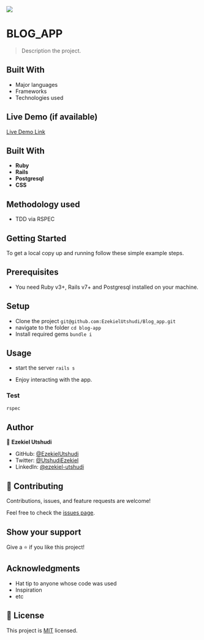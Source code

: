 ![](https://img.shields.io/badge/Microverse-blueviolet)

# BLOG_APP

> Description the project.


## Built With

- Major languages
- Frameworks
- Technologies used

## Live Demo (if available)

[Live Demo Link](https://livedemo.com)


## Built With

- **Ruby**
- **Rails**
- **Postgresql**
- **CSS**

## Methodology used 
- TDD via RSPEC

## Getting Started
To get a local copy up and running follow these simple example steps.


## Prerequisites

- You need Ruby v3+, Rails v7+ and Postgresql installed on your machine.

## Setup

- Clone the project `git@github.com:EzekielUtshudi/Blog_app.git`
- navigate to the folder `cd blog-app`
- Install required gems `bundle i`

## Usage
- start the server `rails s`

- Enjoy interacting with the app.
### Test

```sh
rspec
```




## Author

👤 **Ezekiel Utshudi**

- GitHub: [@EzekielUtshudi](https://github.com/EzekielUtshudi)
- Twitter: [@UtshudiEzekiel](https://twitter.com/UtshudiEzekiel)
- LinkedIn: [@ezekiel-utshudi](https://www.linkedin.com/in/ezekiel-utshudi-195782162/)



## 🤝 Contributing

Contributions, issues, and feature requests are welcome!

Feel free to check the [issues page](../../issues/).

## Show your support

Give a ⭐️ if you like this project!

## Acknowledgments

- Hat tip to anyone whose code was used
- Inspiration
- etc

## 📝 License

This project is [MIT](./MIT.md) licensed.
